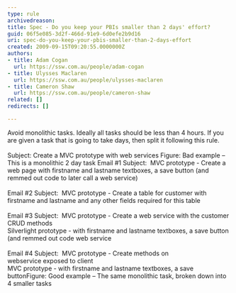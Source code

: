 ```yaml
---
type: rule
archivedreason: 
title: Spec - Do you keep your PBIs smaller than 2 days' effort?
guid: 06f5e085-3d2f-466d-91e9-6d0efe2b9d16
uri: spec-do-you-keep-your-pbis-smaller-than-2-days-effort
created: 2009-09-15T09:20:55.0000000Z
authors:
- title: Adam Cogan
  url: https://ssw.com.au/people/adam-cogan
- title: Ulysses Maclaren
  url: https://ssw.com.au/people/ulysses-maclaren
- title: Cameron Shaw
  url: https://ssw.com.au/people/cameron-shaw
related: []
redirects: []

---
```



Avoid monolithic tasks.&#160;Ideally all tasks should be less than 4 hours. If you are given a task that is going to take days, then split it following this rule. 
<br><excerpt class='endintro'></excerpt><br>
<span class="ms-rteCustom-CodeArea">Subject&#58; Create a MVC prototype with web services </span><span class="ms-rteCustom-FigureBad">Figure&#58; Bad example – This is a monolithic&#160;2 day task</span> <span class="ms-rteCustom-CodeArea" style="width&#58;100.11%;height&#58;231px;">Email #1 Subject&#58;&#160; MVC prototype - Create a web page with firstname and lastname textboxes, a save button (and remmed out code to later call a web service)<br><br>Email #2 Subject&#58;&#160; MVC prototype - Create a table for customer with firstname and lastname and any other fields required for this table<br><br>Email #3 Subject&#58;&#160; MVC prototype - Create a web service with the customer CRUD methods<br>Silverlight prototype - with firstname and lastname textboxes, a save button (and remmed out code web service&#160;<br><br>Email&#160;#4 Subject&#58;&#160; MVC prototype - Create methods on webservice&#160;exposed to client<br>MVC prototype - with firstname and lastname textboxes, a save </span><span class="ms-rteCustom-CodeArea" style="width&#58;100.11%;height&#58;231px;">button</span><span class="ms-rteCustom-FigureGood">Figure&#58; Good example – The same monolithic task, broken down into 4 smaller tasks</span> 


